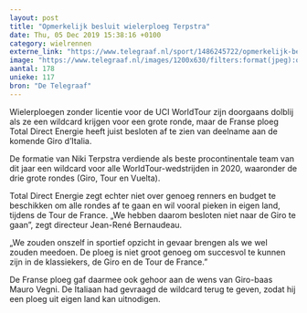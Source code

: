 ```yaml
---
layout: post
title: "Opmerkelijk besluit wielerploeg Terpstra"
date: Thu, 05 Dec 2019 15:38:16 +0100
category: wielrennen
externe_link: "https://www.telegraaf.nl/sport/1486245722/opmerkelijk-besluit-wielerploeg-terpstra"
image: "https://www.telegraaf.nl/images/1200x630/filters:format(jpeg):quality(80)/cdn-kiosk-api.telegraaf.nl/dfc2f214-176c-11ea-a699-0218eaf05005.jpg"
aantal: 178
unieke: 117
bron: "De Telegraaf"
---
```


<p class="intro">Wielerploegen zonder licentie voor de UCI WorldTour zijn doorgaans dolblij als ze een wildcard krijgen voor een grote ronde, maar de Franse ploeg Total Direct Energie heeft juist besloten af te zien van deelname aan de komende Giro d’Italia.</p> <p>De formatie van Niki Terpstra verdiende als beste procontinentale team van dit jaar een wildcard voor alle WorldTour-wedstrijden in 2020, waaronder de drie grote rondes (Giro, Tour en Vuelta).</p><p>Total Direct Energie zegt echter niet over genoeg renners en budget te beschikken om alle rondes af te gaan en wil vooral pieken in eigen land, tijdens de Tour de France. „We hebben daarom besloten niet naar de Giro te gaan”, zegt directeur Jean-René Bernaudeau.</p><p>„We zouden onszelf in sportief opzicht in gevaar brengen als we wel zouden meedoen. De ploeg is niet groot genoeg om succesvol te kunnen zijn in de klassiekers, de Giro en de Tour de France.”</p><p>De Franse ploeg gaf daarmee ook gehoor aan de wens van Giro-baas Mauro Vegni. De Italiaan had gevraagd de wildcard terug te geven, zodat hij een ploeg uit eigen land kan uitnodigen.</p>
